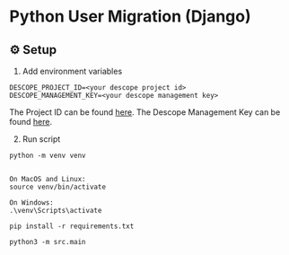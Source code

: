 # Python User Migration (Django)

## ⚙️ Setup

1. Add environment variables

```
DESCOPE_PROJECT_ID=<your descope project id>
DESCOPE_MANAGEMENT_KEY=<your descope management key>
```
The Project ID can be found [here](https://app.descope.com/settings/project).
The Descope Management Key can be found [here](https://app.descope.com/settings/company/managementkeys).


2. Run script

```
python -m venv venv


On MacOS and Linux:
source venv/bin/activate

On Windows:
.\venv\Scripts\activate

pip install -r requirements.txt

python3 -m src.main
```
